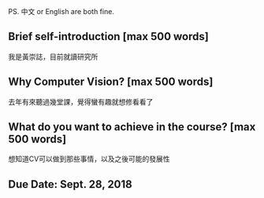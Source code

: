 PS. 中文 or English are both fine.

## Brief self-introduction [max 500 words]
我是黃崇誌，目前就讀研究所

## Why Computer Vision? [max 500 words]
去年有來聽過幾堂課，覺得蠻有趣就想修看看了

## What do you want to achieve in the course? [max 500 words]
想知道CV可以做到那些事情，以及之後可能的發展性

## Due Date: Sept. 28, 2018
